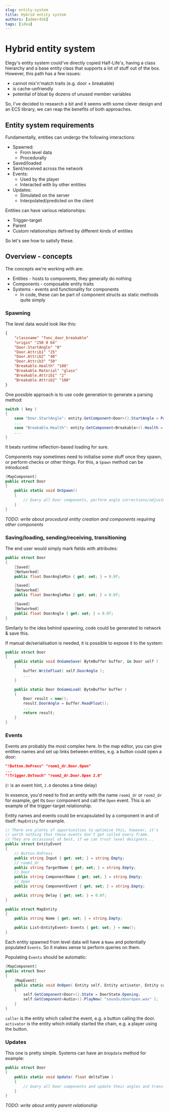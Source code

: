 ```yaml
---
slug: entity-system
title: Hybrid entity system
authors: [admer456]
tags: [idea]
---
```


# Hybrid entity system

Elegy's entity system could've directly copied Half-Life's, having a class hierarchy and a base entity class that supports a lot of stuff out of the box. However, this path has a few issues:
* cannot mix'n'match traits (e.g. door + breakable)
* is cache-unfriendly
* potential of bloat by dozens of unused member variables

So, I've decided to research a bit and it seems with some clever design and an ECS library, we can reap the benefits of both approaches.

## Entity system requirements

Fundamentally, entities can undergo the following interactions:
* Spawned:
	* From level data
	* Procedurally
* Saved/loaded
* Sent/received across the network
* Events:
	* Used by the player
	* Interacted with by other entities
* Updates:
	* Simulated on the server
	* Interpolated/predicted on the client

Entities can have various relationships:
* Trigger-target
* Parent
* Custom relationships defined by different kinds of entities

So let's see how to satisfy these.

## Overview - concepts

The concepts we're working with are:
* Entities - hosts to components, they generally do nothing
* Components - composable entity traits 
* Systems - events and functionality for components
	* In code, these can be part of component structs as static methods quite simply

### Spawning

The level data would look like this:
```json
{
	"classname" "func_door_breakable"
	"origin" "250 0 64"
	"Door.StartAngle" "0"
	"Door.Attrib1" "25"
	"Door.Attrib2" "40"
	"Door.Attrib3" "50"
	"Breakable.Health" "100"
	"Breakable.Material" "glass"
	"Breakable.Attrib1" "2"
	"Breakable.Attrib2" "100"
}
```

One possible approach is to use code generation to generate a parsing method:
```cs
switch ( key )
{
	case "Door.StartAngle": entity.GetComponent<Door>().StartAngle = ParseFloat( value );
	...
	case "Breakable.Health": entity.GetComponent<Breakable>().Health = ParseFloat( value );
	...
}
```

It beats runtime reflection-based loading for sure.

Components may sometimes need to initialise some stuff once they spawn, or perform checks or other things. For this, a `Spawn` method can be introduced:
```cs
[MapComponent]
public struct Door
{
	public static void OnSpawn()
	{
		// Query all Door components, perform angle corrections/adjustments
	}
}
```

*TODO: write about procedural entity creation and components requiring other components*

### Saving/loading, sending/receiving, transitioning

The end user would simply mark fields with attributes:
```cs
public struct Door
{
	[Saved]
	[Networked]
	public float DoorAngleMin { get; set; } = 0.0f;

	[Saved]
	[Networked]
	public float DoorAngleMax { get; set; } = 0.0f;

	[Saved]
	[Networked]
	public float DoorAngle { get; set; } = 0.0f;
}
```

Similarly to the idea behind spawning, code could be generated to network & save this.

If manual de/serialisation is needed, it is possible to expose it to the system:
```cs
public struct Door
{
	public static void OnGameSave( ByteBuffer buffer, in Door self )
	{
		buffer.WriteFloat( self.DoorAngle );
		...
	}

	public static Door OnGameLoad( ByteBuffer buffer )
	{
		Door result = new();
		result.DoorAngle = buffer.ReadFloat();
		...
		return result;
	}
}
```

### Events

Events are probably the most complex here. In the map editor, you can give entities names and set up links between entities, e.g. a button could open a door:
```json
"!Button.OnPress" "room1_dr.Door.Open"
...
"!Trigger.OnTouch" "room2_dr.Door.Open 2.0"
```
(`!` is an event hint, `2.0` denotes a time delay)

In essence, you'd need to find an entity with the name `room1_dr` or `room2_dr` for example, get its `Door` component and call the `Open` event. This is an example of the trigger-target relationship.

Entity names and events could be encapsulated by a component in and of itself: `MapEntity` for example.

```cs
// There are plenty of opportunities to optimise this, however, it's 
// worth nothing that these events don't get called every frame.
// They are occasional at best, if we can trust level designers...
public struct EntityEvent
{
	// Button.OnPress
	public string Input { get; set; } = string.Empty;
	// room1_dr
	public string TargetName { get; set; } = string.Empty;
	// Door
	public string ComponentName { get; set; } = string.Empty;
	// Open
	public string ComponentEvent { get; set; } = string.Empty;

	public string Delay { get; set; } = 0.0f;
}

public struct MapEntity
{
	public string Name { get; set; } = string.Empty;

	public List<EntityEvent> Events { get; set; } = new();
}
```

Each entity spawned from level data will have a `Name` and potentially populated `Events`. So it makes sense to perform queries on them.

Populating `Events` should be automatic:
```cs
[MapComponent]
public struct Door
{
	[MapEvent]
	public static void OnOpen( Entity self, Entity activator, Entity caller )
	{
		self.GetComponent<Door>().State = DoorState.Opening;
		self.GetComponent<Audio>().PlayNew( "sounds/dooropen.wav" );
	}
}
```

`caller` is the entity which called the event, e.g. a button calling the door.  
`activator` is the entity which initially started the chain, e.g. a player using the button.

### Updates

This one is pretty simple. Systems can have an `OnUpdate` method for example:
```cs
public struct Door
{
	public static void Update( float deltaTime )
	{
		// Query all Door components and update their angles and transforms
	}
}
```

*TODO: write about entity parent relationship*

